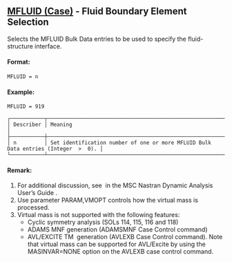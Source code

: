## [MFLUID (Case)](https://help.hexagonmi.com/bundle/MSC_Nastran_2022.4/page/Nastran_Combined_Book/qrg/casecontrol4a/TOC.MFLUID.Case.xhtml) - Fluid Boundary Element Selection

Selects the MFLUID Bulk Data entries to be used to specify the fluid-structure interface.

#### Format:

```nastran
MFLUID = n
```

#### Example:

```nastran
MFLUID = 919
```

```text
┌───────────┬────────────────────────────────────────────────────────────────────────────────────┐
│ Describer │ Meaning                                                                            │
├───────────┼────────────────────────────────────────────────────────────────────────────────────┤
│ n         │ Set identification number of one or more MFLUID Bulk Data entries (Integer  >  0). │
└───────────┴────────────────────────────────────────────────────────────────────────────────────┘
```

#### Remark:

1. For additional discussion, see   in the  MSC Nastran Dynamic Analysis User’s Guide .
2. Use parameter PARAM,VMOPT controls how the virtual mass is processed.
3. Virtual mass is not supported with the following features:
    - Cyclic symmetry analysis (SOLs 114, 115, 116 and 118)
    - ADAMS MNF generation (ADAMSMNF Case Control command)
    - AVL/EXCITE TM  generation (AVLEXB Case Control command). Note that virtual mass can be supported for AVL/Excite by using the MASINVAR=NONE option on the AVLEXB case control command.
